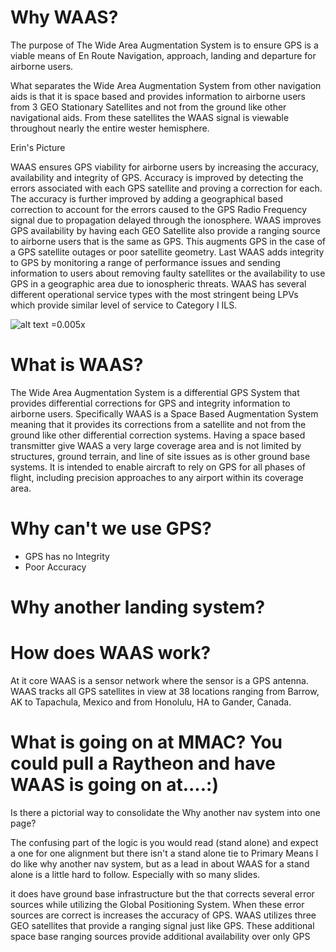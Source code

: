 # Why WAAS?
The purpose of The Wide Area Augmentation System is to ensure GPS is a viable means of En Route Navigation, approach, landing and departure for airborne users.

What separates the Wide Area Augmentation System from other navigation aids is that it is space based and provides information to airborne users from 3 GEO Stationary Satellites and not from the ground like other navigational aids. From these satellites the WAAS signal is viewable throughout nearly the entire wester hemisphere.

Erin's Picture

WAAS ensures GPS viability for airborne users by increasing the accuracy, availability and integrity of GPS. Accuracy is improved by detecting the errors associated with each GPS satellite and proving a correction for each. The accuracy is further improved by adding a geographical based correction to account for the errors caused to the GPS Radio Frequency signal due to propagation delayed through the ionosphere. WAAS improves GPS availability by having each GEO Satellite also provide a ranging source to airborne users that is the same as GPS. This augments GPS in the case of a GPS satellite outages or poor satellite geometry. Last WAAS adds integrity to GPS by monitoring a range of performance issues and sending information to users about removing faulty satellites or the availability to use GPS in a geographic area due to ionospheric threats. WAAS has several different operational service types with the most stringent being LPVs which provide similar level of service to Category I ILS.

![alt text =0.005x][LPV-Coverage]

# What is WAAS?
The Wide Area Augmentation System is a differential GPS System that provides differential corrections for GPS and integrity information to airborne users. Specifically WAAS is a Space Based Augmentation System meaning that it provides its corrections from a satellite and not from the ground like other differential correction systems.  Having a space based transmitter give WAAS a very large coverage area and is not limited by structures, ground terrain, and line of site issues as is other ground base systems. It is intended to enable aircraft to rely on GPS for all phases of flight, including precision approaches to any airport within its coverage area.  


# Why can't we use GPS?
* GPS has no Integrity
* Poor Accuracy

# Why another landing system?


# How does WAAS work?
At it core WAAS is a sensor network where the sensor is a GPS antenna. WAAS tracks all GPS satellites in view at 38 locations ranging from Barrow, AK to Tapachula, Mexico and from Honolulu, HA to Gander, Canada.


# What is going on at MMAC?  You could pull a Raytheon and have WAAS is going on at....:)

Is there a pictorial way to consolidate the Why another nav system into one page?

The confusing part of the logic is you would read (stand alone) and expect a one for one alignment but there isn't a stand alone tie to Primary Means
I do like why another nav system, but as a lead in about WAAS for a stand alone is a little hard to follow.  Especially with so many slides.

it does have ground base infrastructure but the that corrects several error sources while utilizing the Global Positioning System. When these error sources are correct is increases the accuracy of GPS. WAAS utilizes three GEO satellites that provide a ranging signal just like GPS. These additional space base ranging sources provide additional availability over only GPS

[LPV-Coverage]: http://www.nstb.tc.faa.gov/incoming/NorthAmericaCoverage_LPV.png  "LPV Coverage"
